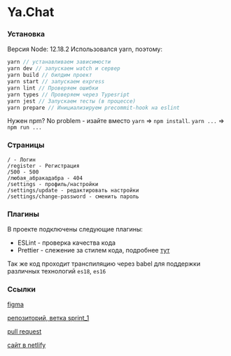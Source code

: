 # Ya.Chat
### Установка
Версия Node: 12.18.2
Использовался yarn, поэтому:

```node.js
yarn // устанавливаем зависимости
yarn dev // запускаем watch и сервер
yarn build // билдим проект
yarn start // запускаем express
yarn lint // Проверяем ошибки
yarn types // Проверяем через Typesript
yarn jest // Запускаем тесты (в процессе)
yarn prepare // Инициализируем precommit-hook на eslint
```
Нужен npm? No problem - изайте вместо `yarn` => `npm install`. `yarn ...` => `npm run ...`

### Страницы

```
/ - Логин
/register - Регистрация
/500 - 500
/любая_абракадабра - 404
/settings - профиль/настройки
/settings/update - редактировать настройки
/settings/change-password - сменить пароль
```

### Плагины
В проекте подключены следующие плагины:
- ESLint - проверка качества кода
- Prettier - слежение за стилем кода, подробнее [тут](./CODESTYLE.md)

Так же код проходит транспиляцию через babel для поддержки различных технологий `es18`, `es16`

### Ссылки
[figma](https://www.figma.com/file/mkZSo0ewVa2xP0tSr0Z0YL/YaChat?node-id=0%3A1)

[репозиторий, ветка sprint_1](https://github.com/Tenutes/middle.messenger.praktikum.yandex/tree/sprint_1)

[pull request](https://github.com/Tenutes/middle.messenger.praktikum.yandex/pull/1)

[сайт в netlify](https://kind-saha-49adaf.netlify.app/)
